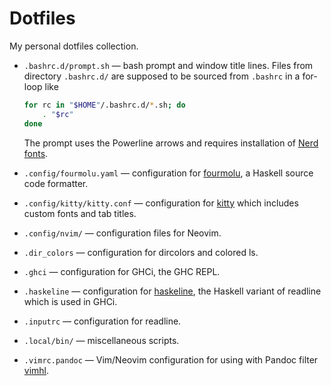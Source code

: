 Dotfiles
========

My personal dotfiles collection.

- `.bashrc.d/prompt.sh` &mdash; bash prompt and window title lines. Files from
  directory `.bashrc.d/` are supposed to be sourced from `.bashrc` in a
  for-loop like

  ```sh
  for rc in "$HOME"/.bashrc.d/*.sh; do
      . "$rc"
  done
  ```

  The prompt uses the Powerline arrows and requires installation of
  [Nerd fonts](https://github.com/ryanoasis/nerd-fonts).

- `.config/fourmolu.yaml` &mdash; configuration for
  [fourmolu](https://github.com/fourmolu/fourmolu), a Haskell source code
  formatter.

- `.config/kitty/kitty.conf` &mdash; configuration for
  [kitty](https://github.com/kovidgoyal/kitty) which includes custom fonts and
  tab titles.

- `.config/nvim/` &mdash; configuration files for Neovim.

- `.dir_colors` &mdash; configuration for dircolors and colored ls.

- `.ghci` &mdash; configuration for GHCi, the GHC REPL.

- `.haskeline` &mdash; configuration for
  [haskeline](https://github.com/judah/haskeline), the Haskell variant of
  readline which is used in GHCi.

- `.inputrc` &mdash; configuration for readline.

- `.local/bin/` &mdash; miscellaneous scripts.

- `.vimrc.pandoc` &mdash; Vim/Neovim configuration for using with Pandoc filter
  [vimhl](https://github.com/lyokha/vim-publish-helper).

